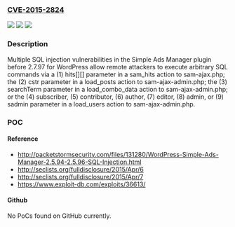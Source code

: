 ### [CVE-2015-2824](https://cve.mitre.org/cgi-bin/cvename.cgi?name=CVE-2015-2824)
![](https://img.shields.io/static/v1?label=Product&message=n%2Fa&color=blue)
![](https://img.shields.io/static/v1?label=Version&message=n%2Fa&color=blue)
![](https://img.shields.io/static/v1?label=Vulnerability&message=n%2Fa&color=brighgreen)

### Description

Multiple SQL injection vulnerabilities in the Simple Ads Manager plugin before 2.7.97 for WordPress allow remote attackers to execute arbitrary SQL commands via a (1) hits[][] parameter in a sam_hits action to sam-ajax.php; the (2) cstr parameter in a load_posts action to sam-ajax-admin.php; the (3) searchTerm parameter in a load_combo_data action to sam-ajax-admin.php; or the (4) subscriber, (5) contributor, (6) author, (7) editor, (8) admin, or (9) sadmin parameter in a load_users action to sam-ajax-admin.php.

### POC

#### Reference
- http://packetstormsecurity.com/files/131280/WordPress-Simple-Ads-Manager-2.5.94-2.5.96-SQL-Injection.html
- http://seclists.org/fulldisclosure/2015/Apr/6
- http://seclists.org/fulldisclosure/2015/Apr/7
- https://www.exploit-db.com/exploits/36613/

#### Github
No PoCs found on GitHub currently.

